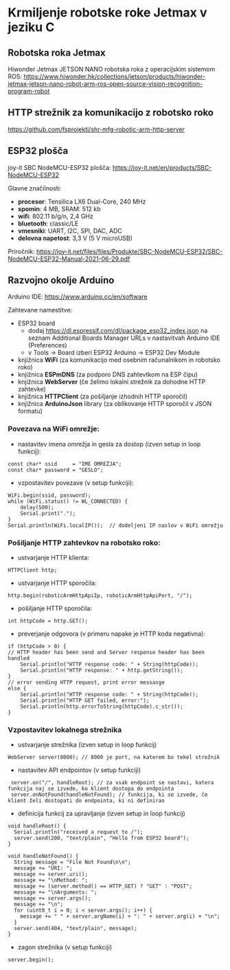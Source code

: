 # Krmiljenje robotske roke Jetmax v jeziku C

## Robotska roka Jetmax

Hiwonder Jetmax JETSON NANO robotska roka z operacijskim sistemom ROS: https://www.hiwonder.hk/collections/jetson/products/hiwonder-jetmax-jetson-nano-robot-arm-ros-open-source-vision-recognition-program-robot

## HTTP strežnik za komunikacijo z robotsko roko

https://github.com/fsprojekti/shr-mfg-robotic-arm-http-server

## ESP32 plošča

joy-it SBC NodeMCU-ESP32 plošča: https://joy-it.net/en/products/SBC-NodeMCU-ESP32

Glavne značilnosti:
* **procesor**: Tensilica LX6 Dual-Core, 240 MHz
* **spomin**: 4 MB, SRAM: 512 kb
* **wifi**: 802.11 b/g/n, 2,4 GHz
* **bluetooth**: classic/LE
* **vmesniki**: UART, I2C, SPI, DAC, ADC
* **delovna napetost**: 3,3 V (5 V microUSB)

Priročnik: https://joy-it.net/files/files/Produkte/SBC-NodeMCU-ESP32/SBC-NodeMCU-ESP32-Manual-2021-06-29.pdf

## Razvojno okolje Arduino

Arduino IDE: https://www.arduino.cc/en/software

Zahtevane namestitve:
* ESP32 board
	* dodaj https://dl.espressif.com/dl/package_esp32_index.json na seznam Additional Boards Manager URLs v nastavitvah Arduino IDE (Preferences)
	* v Tools &rarr; Board izberi ESP32 Arduino &rarr; ESP32 Dev Module
* knjižnica **WiFi** (za komunikacijo med osebnim računalnikom in robotsko roko)
* knjižnica **ESPmDNS** (za podporo DNS zahtevtkom na ESP čipu)
* knjižnica **WebServer** (če želimo lokalni strežnik za dohodne HTTP zahtevke)
* knjižnica **HTTPClient** (za pošiljanje izhodnih HTTP sporočil)
* knjižnica **ArduinoJson** library (za oblikovanje HTTP sporočil v JSON formatu)

### Povezava na WiFi omrežje:
* nastavitev imena omrežja in gesla za dostop (izven setup in loop funkcij):
```
const char* ssid     = "IME OMREŽJA";
const char* password = "GESLO";
```
* vzpostavitev povezave (v setup funkciji):
```
WiFi.begin(ssid, password);
while (WiFi.status() != WL_CONNECTED) {
	delay(500);
	Serial.print(".");
}
Serial.println(WiFi.localIP());  // dodeljeni IP naslov v WiFi omrežju
```

### Pošiljanje HTTP zahtevkov na robotsko roko:
* ustvarjanje HTTP klienta: 
```
HTTPClient http;
```
* ustvarjanje HTTP sporočila: 
```
http.begin(roboticArmHttpApiIp, roboticArmHttpApiPort, "/");
```
* pošiljanje HTTP sporočila:
```
int httpCode = http.GET();
```
* preverjanje odgovora (v primeru napake je HTTP koda negativna):
```
if (httpCode > 0) {
// HTTP header has been send and Server response header has been handled
    Serial.println("HTTP response code: " + String(httpCode));
	Serial.println("HTTP response: " + http.getString());
}
// error sending HTTP request, print error messasge
else {
	Serial.println("HTTP response code: " + String(httpCode));
	Serial.println("HTTP GET failed, error:");
	Serial.println(http.errorToString(httpCode).c_str());
}
```

### Vzpostavitev lokalnega strežnika

* ustvarjanje strežnika (izven setup in loop funkcij)
```
WebServer server(8000); // 8000 je port, na katerem bo tekel strežnik
```

* nastavitev API endpointov (v setup funkciji)
```
 server.on("/", handleRoot); // za vsak endpoint se nastavi, katera funkcija naj se izvede, ko klient dostopa do endpointa
 server.onNotFound(handleNotFound); // funkcija, ki se izvede, če klient želi dostopati do endpointa, ki ni definiran
```

* definicija funkcij za upravljanje (izven setup in loop funkcij)
```
void handleRoot() {
  Serial.println("received a request to /");
  server.send(200, "text/plain", "Hello from ESP32 board");
}

void handleNotFound() {
  String message = "File Not Found\n\n";
  message += "URI: ";
  message += server.uri();
  message += "\nMethod: ";
  message += (server.method() == HTTP_GET) ? "GET" : "POST";
  message += "\nArguments: ";
  message += server.args();
  message += "\n";
  for (uint8_t i = 0; i < server.args(); i++) {
    message += " " + server.argName(i) + ": " + server.arg(i) + "\n";
  }
  server.send(404, "text/plain", message);
}
```
* zagon strežnika (v setup funkciji)
```
server.begin();
```